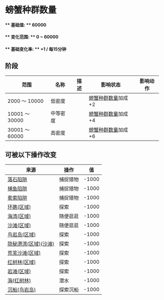 # 螃蟹种群数量  
#### ** 基础值: ** 60000   
#### ** 变化范围: ** 0 ~ 60000  
#### ** 基础变化率: ** +1 / 每15分钟  
## 阶段  
范围  |  名称  |  描述  |  影响状态  |  影响动作  
----  |  ----  |  ----  |  ----  |  ----  
2000 ～ 10000  |  低密度  |    |  [螃蟹种群数量](Pop_Crab.md)加成+2  |    
10001 ～ 30000  |  中等密度  |    |  [螃蟹种群数量](Pop_Crab.md)加成+4  |    
30001 ～ 60000  |  高密度  |    |  [螃蟹种群数量](Pop_Crab.md)加成+6  |    
## 可被以下操作改变  
来源  |  操作  |  值  
----  |  ----  |  ----  
[落石陷阱](DeadfallTrap.md)  |  捕捉猎物  |  -1000  
[捕鱼陷阱](FishTrapDeployed.md)  |  捕捉猎物  |  -1000  
[套索陷阱](SnareTrap.md)  |  捕捉猎物  |  -1000  
[环礁(区域)](Atoll.md)  |  探索  |  -1000  
[海湾(区域)](Bay.md)  |  随便逛逛  |  -1000  
[沙滩(区域)](Beach.md)  |  随便逛逛  |  -1000  
[鸟岩岛(区域)](BirdRock.md)  |  探索  |  -1000  
[隐秘港湾(区域)(沙滩)](Cove.md)  |  探索  |  -1000  
[荒芜沙滩(区域)](DesolateBeach.md)  |  探索  |  -1000  
[红树林(区域)](Mangroves.md)  |  探索  |  -1000  
[岩滩(区域)](Rocks.md)  |  探索  |  -1000  
[海(红树林)](Sea_Mangroves.md)  |  潜水  |  -1000  
[沉船(鸟岩岛)](Shipwreck.md)  |  探索沉船  |  -1000  
